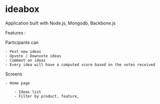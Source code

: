 # ideabox

Application built with Node.js, Mongodb, Backbone.js

Features :

Participants can
    
    - Post new ideas
    - Upvote / Downvote ideas
    - Comment on ideas
    - Every idea will have a computed score based on the votes received
    
Screens
    
    - Home page
        
        - Ideas list
        - Filter by product, feature, 
        
